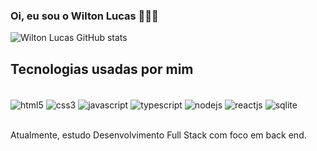 
### Oi, eu sou o Wilton Lucas   🙋🏻‍♂️

![Wilton Lucas GitHub stats](https://github-readme-stats.vercel.app/api?username=owiltonlucas&show_icons=true&theme=dracula)

## Tecnologias usadas por mim

<div style="display: inline_block"><br/>
    <img align="center" alt="html5"src="https://img.shields.io/badge/HTML5-E34F26?style=for-the-badge&logo=html5&logoColor=white" />
    <img align="center" alt="css3"src="https://img.shields.io/badge/CSS3-1572B6?style=for-the-badge&logo=css3&logoColor=white" />
    <img align="center" alt="javascript"src="https://img.shields.io/badge/JavaScript-F7DF1E?style=for-the-badge&logo=javascript&logoColor=black" />
    <img align="center" alt="typescript"src="https://img.shields.io/badge/TypeScript-007ACC?style=for-the-badge&logo=typescript&logoColor=white" />
    <img align="center" alt="nodejs"src="https://img.shields.io/badge/Node.js-43853D?style=for-the-badge&logo=node.js&logoColor=white" />
    <img align="center" alt="reactjs"src="https://img.shields.io/badge/React-20232A?style=for-the-badge&logo=react&logoColor=61DAFB" />
    <img align="center" alt="sqlite"src="https://img.shields.io/badge/SQLite-07405E?style=for-the-badge&logo=sqlite&logoColor=white" />
</div><br/>

Atualmente, estudo Desenvolvimento Full Stack com foco em back end.
